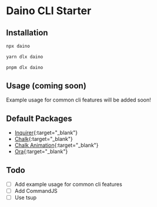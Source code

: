 # Daino CLI Starter

## Installation

```bash
npx daino

yarn dlx daino

pnpm dlx daino
```

## Usage (coming soon)

Example usage for common cli features will be added soon!

## Default Packages

- [Inquirer](https://www.npmjs.com/package/inquirer){:target="\_blank"}
- [Chalk](https://www.npmjs.com/package/chalk){:target="\_blank"}
- [Chalk Animation](https://www.npmjs.com/package/chalk-animation){:target="\_blank"}
- [Ora](https://www.npmjs.com/package/ora){:target="\_blank"}

## Todo

- [ ] Add example usage for common cli features
- [ ] Add CommandJS
- [ ] Use tsup
